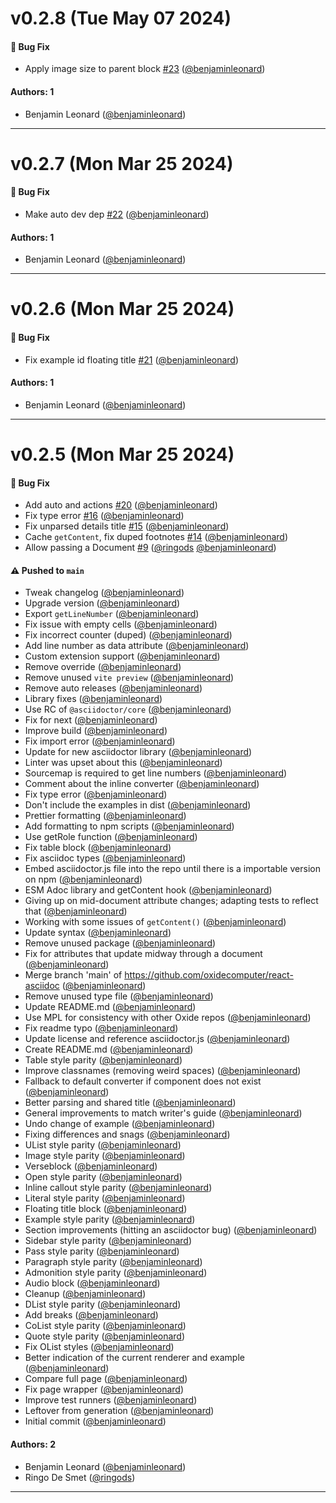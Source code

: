 # v0.2.8 (Tue May 07 2024)

#### 🐛 Bug Fix

- Apply image size to parent block [#23](https://github.com/oxidecomputer/react-asciidoc/pull/23) ([@benjaminleonard](https://github.com/benjaminleonard))

#### Authors: 1

- Benjamin Leonard ([@benjaminleonard](https://github.com/benjaminleonard))

---

# v0.2.7 (Mon Mar 25 2024)

#### 🐛 Bug Fix

- Make auto dev dep [#22](https://github.com/oxidecomputer/react-asciidoc/pull/22) ([@benjaminleonard](https://github.com/benjaminleonard))

#### Authors: 1

- Benjamin Leonard ([@benjaminleonard](https://github.com/benjaminleonard))

---

# v0.2.6 (Mon Mar 25 2024)

#### 🐛 Bug Fix

- Fix example id floating title [#21](https://github.com/oxidecomputer/react-asciidoc/pull/21) ([@benjaminleonard](https://github.com/benjaminleonard))

#### Authors: 1

- Benjamin Leonard ([@benjaminleonard](https://github.com/benjaminleonard))

---

# v0.2.5 (Mon Mar 25 2024)

#### 🐛 Bug Fix

- Add auto and actions [#20](https://github.com/oxidecomputer/react-asciidoc/pull/20)
  ([@benjaminleonard](https://github.com/benjaminleonard))
- Fix type error [#16](https://github.com/oxidecomputer/react-asciidoc/pull/16)
  ([@benjaminleonard](https://github.com/benjaminleonard))
- Fix unparsed details title [#15](https://github.com/oxidecomputer/react-asciidoc/pull/15)
  ([@benjaminleonard](https://github.com/benjaminleonard))
- Cache `getContent`, fix duped footnotes
  [#14](https://github.com/oxidecomputer/react-asciidoc/pull/14)
  ([@benjaminleonard](https://github.com/benjaminleonard))
- Allow passing a Document [#9](https://github.com/oxidecomputer/react-asciidoc/pull/9)
  ([@ringods](https://github.com/ringods)
  [@benjaminleonard](https://github.com/benjaminleonard))

#### ⚠️ Pushed to `main`

- Tweak changelog ([@benjaminleonard](https://github.com/benjaminleonard))
- Upgrade version ([@benjaminleonard](https://github.com/benjaminleonard))
- Export `getLineNumber` ([@benjaminleonard](https://github.com/benjaminleonard))
- Fix issue with empty cells ([@benjaminleonard](https://github.com/benjaminleonard))
- Fix incorrect counter (duped) ([@benjaminleonard](https://github.com/benjaminleonard))
- Add line number as data attribute ([@benjaminleonard](https://github.com/benjaminleonard))
- Custom extension support ([@benjaminleonard](https://github.com/benjaminleonard))
- Remove override ([@benjaminleonard](https://github.com/benjaminleonard))
- Remove unused `vite preview` ([@benjaminleonard](https://github.com/benjaminleonard))
- Remove auto releases ([@benjaminleonard](https://github.com/benjaminleonard))
- Library fixes ([@benjaminleonard](https://github.com/benjaminleonard))
- Use RC of `@asciidoctor/core` ([@benjaminleonard](https://github.com/benjaminleonard))
- Fix for next ([@benjaminleonard](https://github.com/benjaminleonard))
- Improve build ([@benjaminleonard](https://github.com/benjaminleonard))
- Fix import error ([@benjaminleonard](https://github.com/benjaminleonard))
- Update for new asciidoctor library
  ([@benjaminleonard](https://github.com/benjaminleonard))
- Linter was upset about this ([@benjaminleonard](https://github.com/benjaminleonard))
- Sourcemap is required to get line numbers
  ([@benjaminleonard](https://github.com/benjaminleonard))
- Comment about the inline converter
  ([@benjaminleonard](https://github.com/benjaminleonard))
- Fix type error ([@benjaminleonard](https://github.com/benjaminleonard))
- Don't include the examples in dist
  ([@benjaminleonard](https://github.com/benjaminleonard))
- Prettier formatting ([@benjaminleonard](https://github.com/benjaminleonard))
- Add formatting to npm scripts ([@benjaminleonard](https://github.com/benjaminleonard))
- Use getRole function ([@benjaminleonard](https://github.com/benjaminleonard))
- Fix table block ([@benjaminleonard](https://github.com/benjaminleonard))
- Fix asciidoc types ([@benjaminleonard](https://github.com/benjaminleonard))
- Embed asciidoctor.js file into the repo until there is a importable version on npm
  ([@benjaminleonard](https://github.com/benjaminleonard))
- ESM Adoc library and getContent hook
  ([@benjaminleonard](https://github.com/benjaminleonard))
- Giving up on mid-document attribute changes; adapting tests to reflect that
  ([@benjaminleonard](https://github.com/benjaminleonard))
- Working with some issues of `getContent()`
  ([@benjaminleonard](https://github.com/benjaminleonard))
- Update syntax ([@benjaminleonard](https://github.com/benjaminleonard))
- Remove unused package ([@benjaminleonard](https://github.com/benjaminleonard))
- Fix for attributes that update midway through a document
  ([@benjaminleonard](https://github.com/benjaminleonard))
- Merge branch 'main' of https://github.com/oxidecomputer/react-asciidoc
  ([@benjaminleonard](https://github.com/benjaminleonard))
- Remove unused type file ([@benjaminleonard](https://github.com/benjaminleonard))
- Update README.md ([@benjaminleonard](https://github.com/benjaminleonard))
- Use MPL for consistency with other Oxide repos
  ([@benjaminleonard](https://github.com/benjaminleonard))
- Fix readme typo ([@benjaminleonard](https://github.com/benjaminleonard))
- Update license and reference asciidoctor.js
  ([@benjaminleonard](https://github.com/benjaminleonard))
- Create README.md ([@benjaminleonard](https://github.com/benjaminleonard))
- Table style parity ([@benjaminleonard](https://github.com/benjaminleonard))
- Improve classnames (removing weird spaces)
  ([@benjaminleonard](https://github.com/benjaminleonard))
- Fallback to default converter if component does not exist
  ([@benjaminleonard](https://github.com/benjaminleonard))
- Better parsing and shared title ([@benjaminleonard](https://github.com/benjaminleonard))
- General improvements to match writer's guide
  ([@benjaminleonard](https://github.com/benjaminleonard))
- Undo change of example ([@benjaminleonard](https://github.com/benjaminleonard))
- Fixing differences and snags ([@benjaminleonard](https://github.com/benjaminleonard))
- UList style parity ([@benjaminleonard](https://github.com/benjaminleonard))
- Image style parity ([@benjaminleonard](https://github.com/benjaminleonard))
- Verseblock ([@benjaminleonard](https://github.com/benjaminleonard))
- Open style parity ([@benjaminleonard](https://github.com/benjaminleonard))
- Inline callout style parity ([@benjaminleonard](https://github.com/benjaminleonard))
- Literal style parity ([@benjaminleonard](https://github.com/benjaminleonard))
- Floating title block ([@benjaminleonard](https://github.com/benjaminleonard))
- Example style parity ([@benjaminleonard](https://github.com/benjaminleonard))
- Section improvements (hitting an asciidoctor bug)
  ([@benjaminleonard](https://github.com/benjaminleonard))
- Sidebar style parity ([@benjaminleonard](https://github.com/benjaminleonard))
- Pass style parity ([@benjaminleonard](https://github.com/benjaminleonard))
- Paragraph style parity ([@benjaminleonard](https://github.com/benjaminleonard))
- Admonition style parity ([@benjaminleonard](https://github.com/benjaminleonard))
- Audio block ([@benjaminleonard](https://github.com/benjaminleonard))
- Cleanup ([@benjaminleonard](https://github.com/benjaminleonard))
- DList style parity ([@benjaminleonard](https://github.com/benjaminleonard))
- Add breaks ([@benjaminleonard](https://github.com/benjaminleonard))
- CoList style parity ([@benjaminleonard](https://github.com/benjaminleonard))
- Quote style parity ([@benjaminleonard](https://github.com/benjaminleonard))
- Fix OList styles ([@benjaminleonard](https://github.com/benjaminleonard))
- Better indication of the current renderer and example
  ([@benjaminleonard](https://github.com/benjaminleonard))
- Compare full page ([@benjaminleonard](https://github.com/benjaminleonard))
- Fix page wrapper ([@benjaminleonard](https://github.com/benjaminleonard))
- Improve test runners ([@benjaminleonard](https://github.com/benjaminleonard))
- Leftover from generation ([@benjaminleonard](https://github.com/benjaminleonard))
- Initial commit ([@benjaminleonard](https://github.com/benjaminleonard))

#### Authors: 2

- Benjamin Leonard ([@benjaminleonard](https://github.com/benjaminleonard))
- Ringo De Smet ([@ringods](https://github.com/ringods))

---
